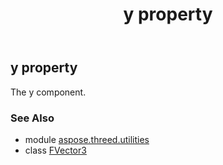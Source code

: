 ﻿---
title: y property
second_title: Aspose.3D for Python via .NET API References
description: 
type: docs
weight: 80
url: /python-net/aspose.threed.utilities/fvector3/y/
is_root: false
---

## y property


The y component.

### See Also
* module [aspose.threed.utilities](../../)
* class [FVector3](/3d/python-net/aspose.threed.utilities/fvector3)

